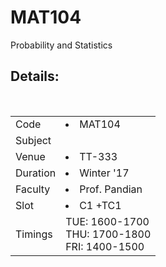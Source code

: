 # MAT104
Probability and Statistics

## Details:
<table>
  <tr>
    <td>Code</td>
    <td><li>MAT104</td>
  </tr>
  <tr>
    <td>Subject</td>
    <td><lliProbability and Statistics</td>
  </tr>
  <tr>
    <td>Venue</td>
    <td><li>TT-333</td>
  </tr>
  <tr>  
    <td>Duration</td>
    <td><li>Winter '17</td>
  </tr>
  <tr>  
    <td>Faculty</td>
    <td><li>Prof. Pandian</td>
  </tr> <tr>  
    <td>Slot</td>
    <td><li>C1 +TC1</td>
  </tr>
  <tr>
  <td>Timings</td>
  <td>TUE: 1600-1700<br>THU: 1700-1800<br>FRI: 1400-1500</td>
</table>
